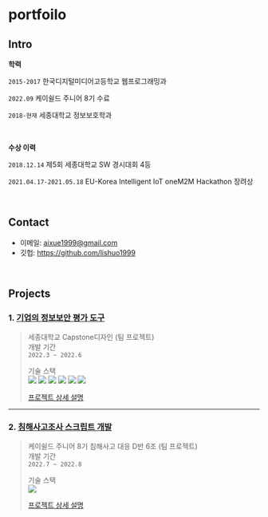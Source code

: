 # portfoilo
## Intro
**학력**

`2015-2017`  한국디지털미디어고등학교 웹프로그래밍과

`2022.09`  케이쉴드 주니어 8기 수료

`2018-현재`  세종대학교 정보보호학과

</br>

**수상 이력**

`2018.12.14`  제5회 세종대학교 SW 경시대회 4등

`2021.04.17-2021.05.18`  EU-Korea Intelligent IoT oneM2M Hackathon 장려상

</br>

## Contact
- 이메일: aixue1999@gmail.com
- 깃헙: https://github.com/lishuo1999

</br>

## Projects
### 1. [기업의 정보보안 평가 도구](https://github.com/lishuo1999/CapTeen_Sejong)
>세종대학교 Capstone디자인  (팀 프로젝트)  
>개발 기간    
>```2022.3 ~ 2022.6``` 
>
>기술 스택    
><img src="https://img.shields.io/badge/HTML5-E34F26?style=flat&logo=HTML5&logoColor=white" />
><img src="https://img.shields.io/badge/CSS3-1572B6?style=flat&logo=CSS3&logoColor=white" />
><img src="https://img.shields.io/badge/JavaScript-F7DF1E?style=flat&logo=JavaScript&logoColor=white" />
><img src="https://img.shields.io/badge/jQuery-0769AD?style=flat&logo=JQuery&logoColor=white" />
><img src="https://img.shields.io/badge/MySQL-4479A1?style=flat&logo=JQuery&logoColor=white" />
><img src="https://img.shields.io/badge/Node.js-339933?style=flat&logo=Node.js&logoColor=white" />
>
>[프로젝트 상세 설명](https://github.com/lishuo1999/CapTeen_Sejong)

---

### 2. [침해사고조사 스크립트 개발](https://github.com/lishuo1999/K-Shield_D6)
>케이쉴드 주니어 8기 침해사고 대응 D반 6조 (팀 프로젝트)  
>개발 기간    
>```2022.7 ~ 2022.8```  
>  
>기술 스택    
><img src="https://img.shields.io/badge/Python-3776AB?style=flat&logo=Python&logoColor=white" />
>
>[프로젝트 상세 설명](https://github.com/lishuo1999/K-Shield_D6)

